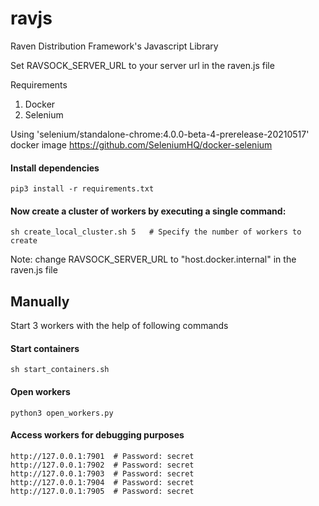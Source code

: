 # ravjs
Raven Distribution Framework's Javascript Library

Set RAVSOCK_SERVER_URL to your server url in the raven.js file

Requirements
1. Docker
2. Selenium

Using 'selenium/standalone-chrome:4.0.0-beta-4-prerelease-20210517' docker image
https://github.com/SeleniumHQ/docker-selenium

#### Install dependencies

    pip3 install -r requirements.txt
    
#### Now create a cluster of workers by executing a single command:

    sh create_local_cluster.sh 5   # Specify the number of workers to create
    
Note: change RAVSOCK_SERVER_URL to "host.docker.internal" in the raven.js file 


## Manually

Start 3 workers with the help of following commands

#### Start containers

    sh start_containers.sh
    
#### Open workers

    python3 open_workers.py
    
#### Access workers for debugging purposes
    
    http://127.0.0.1:7901  # Password: secret
    http://127.0.0.1:7902  # Password: secret
    http://127.0.0.1:7903  # Password: secret
    http://127.0.0.1:7904  # Password: secret
    http://127.0.0.1:7905  # Password: secret
